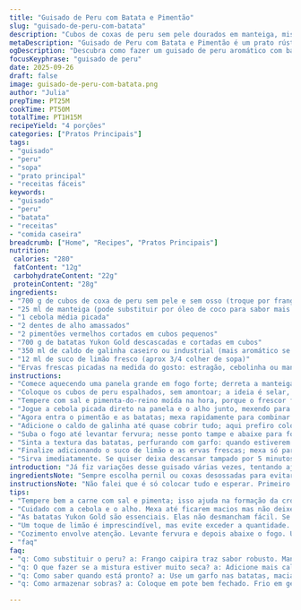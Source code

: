 ```yaml
---
title: "Guisado de Peru com Batata e Pimentão"
slug: "guisado-de-peru-com-batata"
description: "Cubos de coxas de peru sem pele dourados em manteiga, misturados com cebola, alho e pimentões, cozidos junto com batatas Yukon Gold em caldo aromatizado. Um prato rústico, com toque de ervas frescas e acidez sutil do limão que corta a untuosidade. Sem glúten, ovos, lactose ou nozes, ideal pra quem quer algo reconfortante e nutritivo, com textura firme das batatas e sabor marcante da carne de peru."
metaDescription: "Guisado de Peru com Batata e Pimentão é um prato rústico e saboroso, perfeito para um jantar nutritivo."
ogDescription: "Descubra como fazer um guisado de peru aromático com batatas que vai aquecer seu coração."
focusKeyphrase: "guisado de peru"
date: 2025-09-26
draft: false
image: guisado-de-peru-com-batata.png
author: "Julia"
prepTime: PT25M
cookTime: PT50M
totalTime: PT1H15M
recipeYield: "4 porções"
categories: ["Pratos Principais"]
tags:
- "guisado"
- "peru"
- "sopa"
- "prato principal"
- "receitas fáceis"
keywords:
- "guisado"
- "peru"
- "batata"
- "receitas"
- "comida caseira"
breadcrumb: ["Home", "Recipes", "Pratos Principais"]
nutrition: 
 calories: "280"
 fatContent: "12g"
 carbohydrateContent: "22g"
 proteinContent: "28g"
ingredients:
- "700 g de cubos de coxa de peru sem pele e sem osso (troque por frango caipira para mudar sabor e textura)"
- "25 ml de manteiga (pode substituir por óleo de coco para sabor mais leve)"
- "1 cebola média picada"
- "2 dentes de alho amassados"
- "2 pimentões vermelhos cortados em cubos pequenos"
- "700 g de batatas Yukon Gold descascadas e cortadas em cubos"
- "350 ml de caldo de galinha caseiro ou industrial (mais aromático se feito em casa)"
- "12 ml de suco de limão fresco (aprox 3/4 colher de sopa)"
- "Ervas frescas picadas na medida do gosto: estragão, cebolinha ou manjericão (preferi trocar o basilic por manjericão aqui para combinar com nosso paladar)"
instructions:
- "Comece aquecendo uma panela grande em fogo forte; derreta a manteiga formando aquela espuma brilhante já com cheiro tostado, sinal que tá pronta para a carne."
- "Coloque os cubos de peru espalhados, sem amontoar; a ideia é selar, formando aquela crosta dourada, sem suar. Mexa só se precisar, espere poucos minutos até ganhar cor; isso prende sucos."
- "Tempere com sal e pimenta-do-reino moída na hora, porque o frescor faz diferença; além do sabor, ajuda a formar a crosta."
- "Jogue a cebola picada direto na panela e o alho junto, mexendo para refogar por uns 3 minutos até amolecer, mas não deixe dourar demais para não amargar."
- "Agora entra o pimentão e as batatas; mexa rapidamente para combinar sabores por uns 3 minutos, observe a textura começando a dar aquela leve maciez nas bordas, mas ainda firme no centro."
- "Adicione o caldo de galinha até quase cobrir tudo; aqui prefiro colocar menos líquido e completar depois se precisar, assim não corre risco de virar sopa."
- "Suba o fogo até levantar fervura; nesse ponto tampe e abaixe para fogo baixo, deixando o guisado cozinhar por volta de 35 minutos. Não precisa mexer muito, só de vez em quando para evitar que as batatas grudem no fundo."
- "Sinta a textura das batatas, perfurando com garfo: quando estiverem macias por dentro, carne cozida e bem suculenta, é hora de desligar. O aroma deve estar encorpado, com notas do limão misturadas às ervas."
- "Finalize adicionando o suco de limão e as ervas frescas; mexa só para incorporar e corrija sal e pimenta se necessário. O frescor das ervas contrasta com o sabor robusto do guisado."
- "Sirva imediatamente. Se quiser deixa descansar tampado por 5 minutos, os sabores se assentam melhor."
introduction: "Já fiz variações desse guisado várias vezes, tentando ajustar textura e sabor para a família. O truque está em dourar bem a carne, isso garante mordida e evita aquele gosto 'cozido demais'. Batatas Yukon Gold fazem toda diferença, bem firmes, porque desmancham menos e dão estrutura ao prato. Trocar o basilic comum pelo manjericão traz um frescor que combina mais com nossa cozinha tropical. Gosto de controlar o ponto pelo cheiro e pela textura, nunca só no tempo, isso evita que o prato fique aguado ou com legumes desmanchados. Um caldo caseiro ajuda muito no sabor, mas entendo a pressa, caldo pronto funciona – escolha um de qualidade para não prejudicar o prato."
ingredientsNote: "Sempre escolha pernil ou coxas desossadas para evitar dificuldade ao cortar os cubos e garantir suculência. Pode trocar o peru por frango caipira para um sabor mais robusto, ou usar óleo de coco no lugar da manteiga, deixando mais leve e com um toque diferente. Prefira batatas Yukon Gold, porque têm boa textura e ficam firmes após cozinhar, diferente de batatas comuns que podem desmanchar. O caldo pode ser caseiro, que leva mais tempo mas intensifica o sabor, ou industrial, que acelera o processo. O limão é essencial para equilibrar a gordura e trazer frescor, uso aproximadamente uma colher de sopa para não deixar o prato ácido demais. No lugar estragão ou cebolinha, às vezes uso manjericão para dar um toque brasileiro e sabor mais adocicado."
instructionsNote: "Não falei que é só colocar tudo e esperar. Primeiro é fundamental selar o peru na manteiga quente para que crie camadas de sabor. Evite misturar demais enquanto a carne está dourando, para formar uma crosta bonita sem suar. Depois que juntar cebola e alho, refogue até ficar translúcido, cheire: o aroma deve ficar adocicado e leve, cuidado para não queimar o alho. Pimentões e batatas entram para cozinhar juntos, mexa só para distribuir. No cozimento com o caldo, levante uma fervura rápida e abaixe o fogo para evitar que o líquido evapore demais ou queime no fundo. Usar tampa é segredo para manter vapor e cozinhar por igual. Sempre prove antes de desligar, mexendo com um garfo para sentir a maciez das batatas; nunca confie só no relógio. Por fim, o toque do limão e ervas frescas deve ser delicado e aromático, mexa levemente para manter o sabor vibrante e evitar que perca nas primeiras colheres."
tips:
- "Tempere bem a carne com sal e pimenta; isso ajuda na formação da crosta. A crosta, ah! É tudo. Mantenha pedaços de peru afastados na panela. Se amontoar, vai soltar sucos."
- "Cuidado com a cebola e o alho. Mexa até ficarem macios mas não deixe dourar demais, amargo não combina. Sinta o aroma adocicado que sobe. Isso é magia na cozinha."
- "As batatas Yukon Gold são essenciais. Elas não desmancham fácil. Se usar outra, escolha firme. Preparar caldo caseiro é ótimo, mas se estiver na correria, use industrial. Escolha um bom."
- "Um toque de limão é imprescindível, mas evite exceder a quantidade. Uma colher e meia dá frescor sem ser ácido demais. Isso faz diferença no sabor final, confia."
- "Cozimento envolve atenção. Levante fervura e depois abaixe o fogo. Uma tampa mantém vapor, ajuda a cozinhar por igual. Mexa só de vez em quando. Mais cuidado, menos mexer."
- "faq"
faq:
- "q: Como substituir o peru? a: Frango caipira traz sabor robusto. Manteiga pode ser por óleo de coco, sabor bem leve. Isso muda a experiência, vale a pena."
- "q: O que fazer se a mistura estiver muito seca? a: Adicione mais caldo aos poucos. Não jogue tudo de uma vez. É melhor ir ajustando de acordo com o que você observa na panela."
- "q: Como saber quando está pronto? a: Use um garfo nas batatas, macias são sinal. Mas a carne deve estar suculenta também. Olhos e nariz são bons indicadores."
- "q: Como armazenar sobras? a: Coloque em pote bem fechado. Frio em geladeira 3 dias. Para longa duração, congele. Balançar sabor depois é certo, aqueça devagar."

---
```

